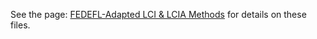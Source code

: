 See the page: [FEDEFL-Adapted LCI & LCIA Methods](https://github.com/uslci-admin/uslci-content/wiki/FEDEFL-Adapted-LCI-&-LCIA-Methods) for details on these files.
